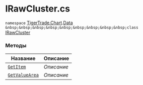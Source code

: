 
# IRawCluster.cs
`namespace` [TigerTrade.Chart](../../../TigerTrade.Chart.md).[Data](../../../TigerTrade.Chart/Data.md)  
`&nbsp;&nbsp;&nbsp;&nbsp;&nbsp;&nbsp;&nbsp;&nbsp;&nbsp;class` [IRawCluster](../IRawCluster.cs.md)

### Методы
| Название | Описание |
| --- | --- |
| [`GetItem`](./Методы/GetItem.md) | *Описание* |
| [`GetValueArea`](./Методы/GetValueArea.md) | *Описание* |
